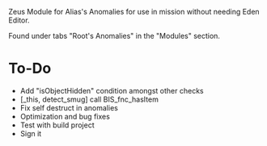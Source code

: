 Zeus Module for Alias's Anomalies for use in mission without needing Eden Editor.

Found under tabs "Root's Anomalies" in the "Modules" section.





# To-Do
- Add "isObjectHidden" condition amongst other checks
- [_this, detect_smug] call BIS_fnc_hasItem
- Fix self destruct in anomalies
- Optimization and bug fixes
- Test with build project
- Sign it